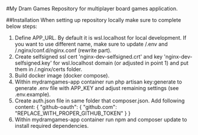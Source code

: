 #My Dram Games
Repository for multiplayer board games application.

##Installation
When setting up repository locally make sure to complete below steps:
1. Define APP_URL. By default it is wsl.localhost for local development. If you want to use different name, make sure to update /.env and /.nginx/conf.d/nginx.conf (rewrite part).
2. Create selfsigned ssl cert 'nginx-dev-selfsigned.crt' and key 'nginx-dev-selfsigned.key' for wsl.localhost domain (or adjusted in point 1) and put them in /.nginx/certs folder.
3. Build docker image (docker compose).
4. Within mydramgames-app container run php artisan key:generate to generate .env file with APP_KEY and adjust remaining settings (see .env.example).
5. Create auth.json file in same folder that composer.json. Add following content:
{
   "github-oauth": {
      "github.com": "REPLACE_WITH_PROPER_GITHUB_TOKEN"
   }
}
6. Within mydramgames-app container run npm and composer update to install required dependencies.
